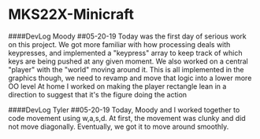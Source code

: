# MKS22X-Minicraft

####DevLog Moody
##05-20-19
Today was the first day of serious work on this project. We got more familiar
with how processing deals with keypresses, and implemented a "keypress" array to
keep track of which keys are being pushed at any given moment. We also worked on
a central "player" with the "world" moving around it. This is all implemented in
the graphics though, we need to revamp and move that logic into a lower more OO level
At home I worked on making the player rectangle lean in a direction to suggest that
it's the figure doing the action

####DevLog Tyler
##05-20-19
Today, Moody and I worked together to code movement using w,a,s,d. At first, the movement was clunky and did not move diagonally. Eventually, we got it to move around smoothly. 
